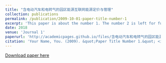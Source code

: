 ```yaml
---
title: "含电动汽车和电转气的园区能源互联网能源定价与管理"
collection: publications
permalink: /publication/2009-10-01-paper-title-number-1
excerpt: 'This paper is about the number 1. The number 2 is left for future work.'
date: 2018
venue: 'Journal 1'
paperurl: 'http://academicpages.github.io/files/含电动汽车和电转气的园区能源互联网能源定价与管理.pdf'
citation: 'Your Name, You. (2009). &quot;Paper Title Number 1.&quot; <i>Journal 1</i>. 1(1).'
---
```

[Download paper here](http://Hangxixi.github.io/files/含电动汽车和电转气的园区能源互联网能源定价与管理.pdf)


